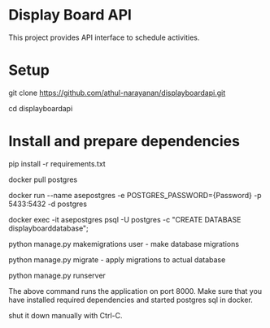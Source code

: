 # Display Board API

This project provides API interface to schedule activities.

# Setup
git clone https://github.com/athul-narayanan/displayboardapi.git

cd displayboardapi

# Install and prepare dependencies

pip install -r requirements.txt

docker pull postgres

docker run --name asepostgres -e POSTGRES_PASSWORD={Password} -p 5433:5432 -d postgres

docker exec -it asepostgres psql -U postgres -c "CREATE DATABASE displayboarddatabase";

python manage.py makemigrations user - make database migrations

python manage.py migrate - apply migrations to actual database

python manage.py runserver 

The above command runs the application on port 8000. Make sure that you have installed required dependencies and started postgres sql in docker.

shut it down manually with Ctrl-C.

